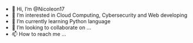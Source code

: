 - 👋 Hi, I’m @Nicoleon17
- 👀 I’m interested in Cloud Computing, Cybersecurity and Web developing
- 🌱 I’m currently learning Python language
- 💞️ I’m looking to collaborate on ...
- 📫 How to reach me ...

<!---
Nicoleon17/Nicoleon17 is a ✨ special ✨ repository because its `README.md` (this file) appears on your GitHub profile.
You can click the Preview link to take a look at your changes.
--->
